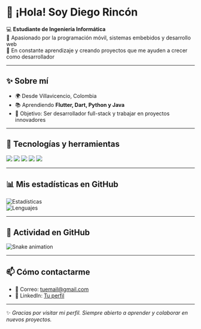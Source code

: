 # 👋 ¡Hola! Soy Diego Rincón  

💻 **Estudiante de Ingeniería Informática**  
📱 Apasionado por la programación móvil, sistemas embebidos y desarrollo web  
🚀 En constante aprendizaje y creando proyectos que me ayuden a crecer como desarrollador  

---

## ✨ Sobre mí
- 🌍 Desde Villavicencio, Colombia  
- 📚 Aprendiendo **Flutter, Dart, Python y Java**  
- 🎯 Objetivo: Ser desarrollador full-stack y trabajar en proyectos innovadores  

---

## 🚀 Tecnologías y herramientas
<p align="left">
  <img src="https://img.shields.io/badge/Java-007396?style=for-the-badge&logo=java&logoColor=white"/>
  <img src="https://img.shields.io/badge/Python-3776AB?style=for-the-badge&logo=python&logoColor=white"/>
  <img src="https://img.shields.io/badge/Dart-0175C2?style=for-the-badge&logo=dart&logoColor=white"/>
  <img src="https://img.shields.io/badge/Flutter-02569B?style=for-the-badge&logo=flutter&logoColor=white"/>
  <img src="https://img.shields.io/badge/JavaScript-F7DF1E?style=for-the-badge&logo=javascript&logoColor=black"/>
</p>

---

## 📊 Mis estadísticas en GitHub
![Estadísticas](https://github-readme-stats.vercel.app/api?username=diegorincon2613&show_icons=true&theme=tokyonight)  
![Lenguajes](https://github-readme-stats.vercel.app/api/top-langs/?username=diegorincon2613&layout=compact&theme=tokyonight)  

---

## 🐍 Actividad en GitHub
![Snake animation](https://github.com/diegorincon2613/diegorincon2613/blob/output/github-contribution-grid-snake.svg)

---

## 📫 Cómo contactarme
- 📧 Correo: [tuemail@gmail.com](mailto:tuemail@gmail.com)  
- 💼 LinkedIn: [Tu perfil](https://linkedin.com)  

---

✨ *Gracias por visitar mi perfil. Siempre abierto a aprender y colaborar en nuevos proyectos.*  
